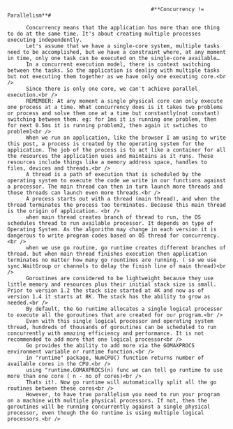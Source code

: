                                                   #**Concurrency != Parallelism**#

          Concurrency means that the application has more than one thing to do at the same time. It's about creating multiple processes executing independently.  
          Let's assume that we have a single-core system, multiple tasks need to be accomplished, but we have a constraint where, at any moment in time, only one task can be executed on the single-core available…  
          In a concurrent execution model, there is context switching between the tasks. So the application is dealing with multiple tasks but not executing them together as we have only one executing core.<br />
          Since there is only one core, we can't achieve parallel execution.<br />
          REMEMBER: At any moment a single physical core can only execute one process at a time. What concurrency does is it takes two problems or process and solve them one at a time but constantly(not constant) switching between them. eg: for 1ms it is running one problem, then for next 0.5ms it is running problem2, then again it swtiches to problem1<br />
          When we run an application, like the browser I am using to write this post, a process is created by the operating system for the application. The job of the process is to act like a container for all the resources the application uses and maintains as it runs. These resources include things like a memory address space, handles to files, devices and threads.<br />
          A thread is a path of execution that is scheduled by the operating system to execute the code we write in our functions against a processor. The main thread can then in turn launch more threads and those threads can launch even more threads.<br />
          A process starts out with a thread (main thread), and when the thread terminates the process too terminates. Because this main thread is the origin of application. <br />
          when main thread creates branch of thread to run, the OS schedules thread to run available processor. It depends on type of Operating System. As the algorithm may change in each version it is dangerous to write program codes based on OS thread for concurrency.<br />
          when we use go routine, go runtime creates different branches of thread. but when main thread finishes execution then application terminates no matter how many go rountines are running. ( so we use sync.WaitGroup or channels to delay the finish line of main thread)<br />
          Goroutines are considered to be lightweight because they use little memory and resources plus their initial stack size is small. Prior to version 1.2 the stack size started at 4K and now as of version 1.4 it starts at 8K. The stack has the ability to grow as needed.<br />
          By default, the Go runtime allocates a single logical processor to execute all the goroutines that are created for our program.<br />
          Even with this single logical processor and operating system thread, hundreds of thousands of goroutines can be scheduled to run concurrently with amazing efficiency and performance. It is not recommended to add more that one logical processor<br />
          Go provides the ability to add more via the GOMAXPROCS environment variable or runtime function.<br />
          in "runtime" package, NumCPU() function returns number of available cores in the CPU.<br />
          using "runtime.GOMAXPROCS(n) func we can tell go runtime to use more than one core ( n - no of cores)<br />
          Thats it!. Now go runtime will automatically split all the go routines between these cores<br />
          However, to have true parallelism you need to run your program on a machine with multiple physical processors. If not, then the goroutines will be running concurrently against a single physical processor, even though the Go runtime is using multiple logical processors.<br />


